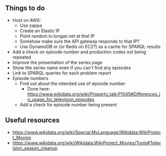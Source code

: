 ## Things to do

* Host on AWS:
    * Use zappa
    * Create an Elastic IP
    * Point random.tv.longair.net at that IP
    * Somehow make sure the API gateway responds to that IP?
    * Use DynamoDB or (or Redis on EC2?) as a cache for SPARQL
      results
* Add a check on episode number and production codes not being
  repeated
* Improve the presentation of the series page
* Show the series name even if you can't find any episodes
* Link to SPARQL queries for each problem report
* Episode numbers
    * Find out about the intended use of episode number
        * Done here: https://www.wikidata.org/wiki/Property_talk:P1545#Differences_in_usage_for_television_episodes
    * Add a check for episode number being present

## Useful resources

* https://www.wikidata.org/wiki/Special:MyLanguage/Wikidata:WikiProject_Movies
* https://www.wikidata.org/wiki/Wikidata:WikiProject_Movies/Tools#Television_season_cleanup

